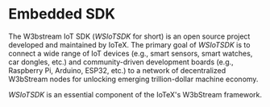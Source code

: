 # Embedded SDK

The W3bstream IoT SDK (_WSIoTSDK_ for short) is an open source project developed and maintained by IoTeX. The primary goal of _WSIoTSDK_ is to connect a wide range of IoT devices (e.g., smart sensors, smart watches, car dongles, etc.) and community-driven development boards (e.g., Raspberry Pi, Arduino, ESP32, etc.) to a network of decentralized W3bStream nodes for unlocking emerging trillion-dollar machine economy.&#x20;

_WSIoTSDK_ is an essential component of the IoTeX's W3bStream framework.
